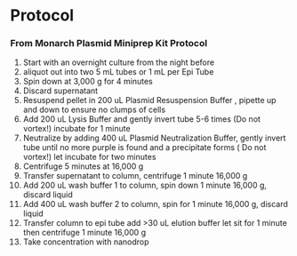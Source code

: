 # Protocol 

### From Monarch Plasmid Miniprep Kit Protocol
1. Start with an overnight culture from the night before 
2. aliquot out into two 5 mL tubes or 1 mL per Epi Tube 
3. Spin down at 3,000 g for 4 minutes
4. Discard supernatant 
5. Resuspend pellet in 200 uL Plasmid Resuspension Buffer , pipette up and down to ensure no clumps of cells 
6. Add 200 uL Lysis Buffer and gently invert tube 5-6 times (Do not vortex!) incubate for 1 minute
7. Neutralize by adding 400 uL Plasmid Neutralization Buffer, gently invert tube until no more purple is found and a precipitate forms ( Do not vortex!) let incubate for two minutes 
8. Centrifuge 5 minutes at 16,000 g
9. Transfer supernatant to column, centrifuge 1 minute 16,000 g 
10. Add 200 uL wash buffer 1 to column, spin down 1 minute 16,000 g, discard liquid 
11. Add 400 uL wash buffer 2 to column, spin for 1 minute 16,000 g, discard liquid 
12. Transfer column to epi tube add >30 uL elution buffer let sit for 1 minute then centrifuge 1 minute 16,000 g 
13. Take concentration with nanodrop 
